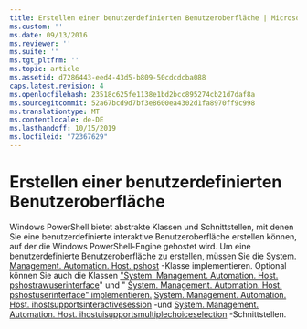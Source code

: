 ```yaml
---
title: Erstellen einer benutzerdefinierten Benutzeroberfläche | Microsoft-Dokumentation
ms.custom: ''
ms.date: 09/13/2016
ms.reviewer: ''
ms.suite: ''
ms.tgt_pltfrm: ''
ms.topic: article
ms.assetid: d7286443-eed4-43d5-b809-50cdcdcba088
caps.latest.revision: 4
ms.openlocfilehash: 23518c625fe1138e1bd2bcc895274cb21d7daf8a
ms.sourcegitcommit: 52a67bcd9d7bf3e8600ea4302d1fa8970ff9c998
ms.translationtype: MT
ms.contentlocale: de-DE
ms.lasthandoff: 10/15/2019
ms.locfileid: "72367629"
---
```

# <a name="creating-a-custom-user-interface"></a>Erstellen einer benutzerdefinierten Benutzeroberfläche

Windows PowerShell bietet abstrakte Klassen und Schnittstellen, mit denen Sie eine benutzerdefinierte interaktive Benutzeroberfläche erstellen können, auf der die Windows PowerShell-Engine gehostet wird. Um eine benutzerdefinierte Benutzeroberfläche zu erstellen, müssen Sie die [System. Management. Automation. Host. pshost](/dotnet/api/System.Management.Automation.Host.PSHost) -Klasse implementieren. Optional können Sie auch die Klassen ["System. Management. Automation. Host. pshostrawuserinterface](/dotnet/api/System.Management.Automation.Host.PSHostRawUserInterface)" und " [System. Management. Automation. Host. pshostuserinterface" implementieren.](/dotnet/api/System.Management.Automation.Host.PSHostUserInterface) [ System. Management. Automation. Host. ihostsupportsinteractivesession](/dotnet/api/System.Management.Automation.Host.IHostSupportsInteractiveSession) -und [System. Management. Automation. Host. ihostuisupportsmultiplechoiceselection](/dotnet/api/System.Management.Automation.Host.IHostUISupportsMultipleChoiceSelection) -Schnittstellen.
